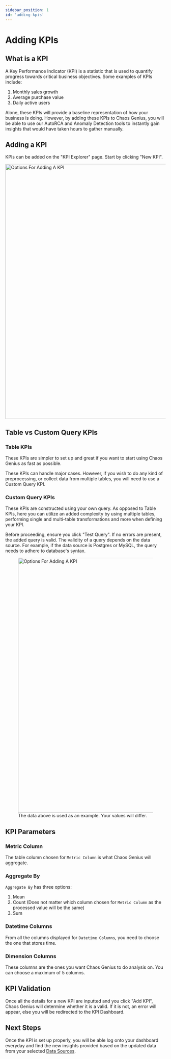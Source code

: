```yaml
---
sidebar_position: 1
id: 'adding-kpis'
---
```


# Adding KPIs

## What is a KPI
A Key Performance Indicator (KPI) is a statistic that is used to quantify progress towards critical business objectives. Some examples of KPIs include:
1. Monthly sales growth
2. Average purchase value
3. Daily active users

Alone, these KPIs will provide a baseline representation of how your business is doing. However, by adding these KPIs to Chaos Genius, you will be able to use our AutoRCA and Anomaly Detection tools to instantly gain insights that would have taken hours to gather manually.

## Adding a KPI
KPIs can be added on the "KPI Explorer" page. Start by clicking "New KPI".

<img alt="Options For Adding A KPI" src="/img/kpi-and-dashboard/kpi-dashboard.png" width="800" />

## Table vs Custom Query KPIs

### Table KPIs

These KPIs are simpler to set up and great if you want to start using Chaos Genius as fast as possible. 

These KPIs can handle major cases. However, if you wish to do any kind of preprocessing, or collect data from multiple tables, you will need to use a Custom Query KPI.

### Custom Query KPIs

These KPIs are constructed using your own query. As opposed to Table KPIs, here you can utilize an added complexity by using multiple tables, performing single and multi-table transformations and more when defining your KPI.

Before proceeding, ensure you click "Test Query". If no errors are present, the added query is valid.
The validity of a query depends on the data source. For example, if the data source is Postgres or MySQL, the query needs to adhere to database's syntax.

<figure>
<img alt="Options For Adding A KPI" src="/img/kpi-and-dashboard/adding-kpi.png" width="800" />
<figcaption>The data above is used as an example. Your values will differ.</figcaption>
</figure>

## KPI Parameters

### Metric Column

The table column chosen for `Metric Column` is what Chaos Genius will aggregate. 

### Aggregate By

`Aggregate By` has three options:
1. Mean
2. Count (Does not matter which column chosen for `Metric Column` as the processed value will be the same)
3. Sum

### Datetime Columns

From all the columns displayed for `Datetime Columns`, you need to choose the one that stores time.

### Dimension Columns

These columns are the ones you want Chaos Genius to do analysis on. You can choose a maximum of 5 columns.

## KPI Validation

Once all the details for a new KPI are inputted and you click "Add KPI", Chaos Genius will determine whether it is a valid. If it is not, an error will appear, else you will be redirected to the KPI Dashboard. 

## Next Steps

Once the KPI is set up properly, you will be able log onto your dashboard everyday and find the new insights provided based on the updated data from your selected [Data Sources](../connecting-to-data-sources/data-source-connection-ui).
